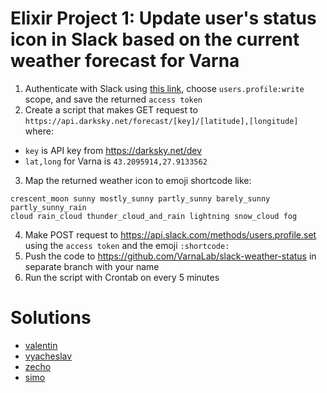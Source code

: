 
# Elixir Project 1: Update user's status icon in Slack based on the current weather forecast for Varna

1. Authenticate with Slack using [this link](https://grant.outofindex.com/slack), choose `users.profile:write` scope, and save the returned `access token`
2. Create a script that makes GET request to `https://api.darksky.net/forecast/[key]/[latitude],[longitude]` where:
  - `key` is API key from https://darksky.net/dev
  - `lat,long` for Varna is `43.2095914,27.9133562`
3. Map the returned weather icon to emoji shortcode like:

  ```
  crescent_moon sunny mostly_sunny partly_sunny barely_sunny partly_sunny_rain
  cloud rain_cloud thunder_cloud_and_rain lightning snow_cloud fog
  ```
4. Make POST request to https://api.slack.com/methods/users.profile.set using the `access token` and the emoji `:shortcode:`
5. Push the code to https://github.com/VarnaLab/slack-weather-status in separate branch with your name
6. Run the script with Crontab on every 5 minutes

# Solutions

- [valentin](https://github.com/VarnaLab/slack-weather-status/tree/valentin)
- [vyacheslav](https://github.com/VarnaLab/slack-weather-status/tree/vyacheslav)
- [zecho](https://github.com/VarnaLab/slack-weather-status/tree/zecho)
- [simo](https://github.com/VarnaLab/slack-weather-status/tree/simo)
